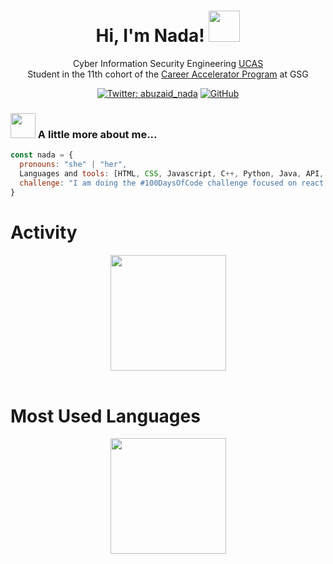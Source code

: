 <div align="center"><h1> Hi, I'm Nada! <img src="https://media.giphy.com/media/mGcNjsfWAjY5AEZNw6/giphy.gif" width="50"></h2>
<!-- <img align='right' src="https://media.giphy.com/media/ieyl9zmCjO4b4t6qoY/giphy.gif" width="200"> -->

<p>Cyber Information Security Engineering <a href="http://www.unb.br">UCAS</a> 
</br>
 Student in the 11th cohort of the <a href="https://gazaskygeeks.com/coders-career-accelerator-course/">Career Accelerator Program</a> at GSG 
 </br>
</p>

[![Twitter: abuzaid_nada](https://img.shields.io/twitter/follow/abuzaid_nada?style=social)](https://twitter.com/abuzaid_nada) [![GitHub](https://img.shields.io/github/followers/nada-abuzaid?label=follow&style=social)](https://github.com/nada-abuzaid)

</div>

### <img src="https://media.giphy.com/media/VgCDAzcKvsR6OM0uWg/giphy.gif" width="40"> A little more about me...  

```javascript
const nada = {
  pronouns: "she" | "her",
  Languages and tools: [HTML, CSS, Javascript, C++, Python, Java, API, SASS, SQL, Jest, Github, Matlab, Trello, Figma, photoshop],
  challenge: "I am doing the #100DaysOfCode challenge focused on react and javascript"
}
```
# Activity 

<div align="center">
  <img height="185em" src="https://github-readme-stats.vercel.app/api?username=nada-abuzaid&theme=highcontrast&show_icons=false&count_private=false" />
</div>

<br>

# Most Used Languages 

<div align="center">
  <img height="185em" src="https://github-readme-stats.vercel.app/api/top-langs/?username=nada-abuzaid&layout=compact&theme=highcontrast&show_icons=true&count_private=true" />
</div>



